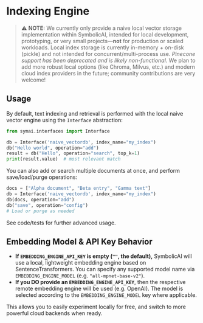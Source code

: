 # Indexing Engine

> ⚠️ **NOTE:** We currently only provide a naive local vector storage implementation within SymbolicAI, intended for local development, prototyping, or very small projects—**not** for production or scaled workloads. Local index storage is currently in-memory + on-disk (pickle) and not intended for concurrent/multi-process use. _Pinecone support has been deprecated and is likely non-functional_. We plan to add more robust local options (like Chroma, Milvus, etc.) and modern cloud index providers in the future; community contributions are very welcome!

## Usage

By default, text indexing and retrieval is performed with the local naive vector engine using the `Interface` abstraction:

```python
from symai.interfaces import Interface

db = Interface('naive_vectordb', index_name="my_index")
db("Hello world", operation="add")
result = db("Hello", operation="search", top_k=1)
print(result.value)  # most relevant match
```

You can also add or search multiple documents at once, and perform save/load/purge operations:

```python
docs = ["Alpha document", "Beta entry", "Gamma text"]
db = Interface('naive_vectordb', index_name="my_index")
db(docs, operation="add")
db("save", operation="config")
# Load or purge as needed
```

See code/tests for further advanced usage.

## Embedding Model & API Key Behavior

- **If `EMBEDDING_ENGINE_API_KEY` is empty (`""`, the default),** SymbolicAI will use a local, lightweight embedding engine based on SentenceTransformers. You can specify any supported model name via `EMBEDDING_ENGINE_MODEL` (e.g. `"all-mpnet-base-v2"`).
- **If you DO provide an `EMBEDDING_ENGINE_API_KEY`**, then the respective remote embedding engine will be used (e.g. OpenAI). The model is selected according to the `EMBEDDING_ENGINE_MODEL` key where applicable.

This allows you to easily experiment locally for free, and switch to more powerful cloud backends when ready.
